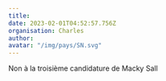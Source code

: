 ```yaml
---
title: 
date: 2023-02-01T04:52:57.756Z
organisation: Charles 
author: 
avatar: "/img/pays/SN.svg"
---
```


Non à la troisième candidature de Macky Sall 
